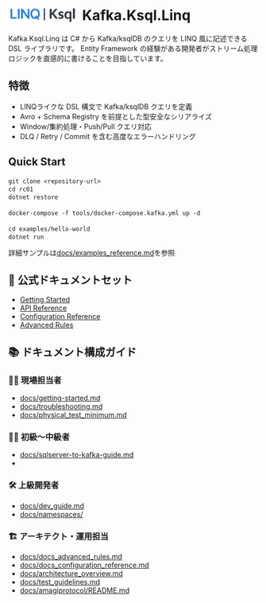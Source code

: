 # <img src="./LinqKsql-logo.png?raw=true" alt="Kafka.Ksql.Linq Icon" height="32" style="vertical-align:-5px;"/><span>&nbsp;  </span> Kafka.Ksql.Linq


Kafka.Ksql.Linq は C# から Kafka/ksqlDB のクエリを LINQ 風に記述できる DSL ライブラリです。
Entity Framework の経験がある開発者がストリーム処理ロジックを直感的に書けることを目指しています。

## 特徴
- LINQライクな DSL 構文で Kafka/ksqlDB クエリを定義
- Avro + Schema Registry を前提とした型安全なシリアライズ
- Window/集約処理・Push/Pull クエリ対応
- DLQ / Retry / Commit を含む高度なエラーハンドリング

## Quick Start
```
git clone <repository-url>
cd rc01
dotnet restore

docker-compose -f tools/docker-compose.kafka.yml up -d

cd examples/hello-world
dotnet run
```
詳細サンプルは[docs/examples_reference.md](docs/examples_reference.md)を参照


## 📖 公式ドキュメントセット
- [Getting Started](docs/getting-started.md)
- [API Reference](docs/api_reference.md)
- [Configuration Reference](docs/docs_configuration_reference.md)
- [Advanced Rules](docs/docs_advanced_rules.md)

## 📚 ドキュメント構成ガイド
### 🧑‍🔧 現場担当者
- [docs/getting-started.md](docs/getting-started.md)
- [docs/troubleshooting.md](docs/troubleshooting.md)
- [docs/physical_test_minimum.md](docs/physical_test_minimum.md)

### 🧑‍🏫 初級〜中級者
- [docs/sqlserver-to-kafka-guide.md](docs/sqlserver-to-kafka-guide.md)
- 

### 🛠️ 上級開発者
- [docs/dev_guide.md](docs/dev_guide.md)
- [docs/namespaces/](docs/namespaces)

### 🏗️ アーキテクト・運用担当
- [docs/docs_advanced_rules.md](docs/docs_advanced_rules.md)
- [docs/docs_configuration_reference.md](docs/docs_configuration_reference.md)
- [docs/architecture_overview.md](docs/architecture_overview.md)
- [docs/test_guidelines.md](docs/test_guidelines.md)
- [docs/amagiprotocol/README.md](docs/amagiprotocol/README.md)

